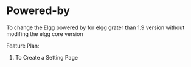 # Powered-by

To change the Elgg powered by for elgg grater than 1.9 version without modifing the elgg core version 

Feature Plan:

1) To Create a Setting Page
